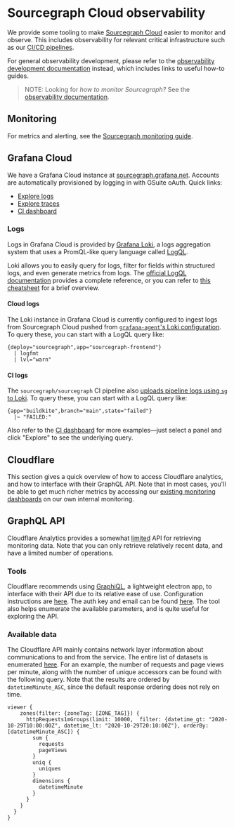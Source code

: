 # Sourcegraph Cloud observability

We provide some tooling to make [Sourcegraph Cloud](../../process/deployments/instances.md#sourcegraph-cloud) easier to monitor and observe. This includes observability for relevant critical infrastructure such as our [CI/CD pipelines](#ci-logs).

For general observability development, please refer to the [observability development documentation](https://docs.sourcegraph.com/dev/background-information/observability) instead, which includes links to useful how-to guides.

> NOTE: Looking for _how to monitor Sourcegraph?_ See the [observability documentation](https://docs.sourcegraph.com/admin/observability).

## Monitoring

For metrics and alerting, see the [Sourcegraph monitoring guide](./monitoring.md).

## Grafana Cloud

We have a Grafana Cloud instance at [sourcegraph.grafana.net](https://sourcegraph.grafana.net/). Accounts are automatically provisioned by logging in with GSuite oAuth. Quick links:

- [Explore logs](https://sourcegraph.grafana.net/explore?orgId=1&left=%5B%22now-1h%22,%22now%22,%22grafanacloud-sourcegraph-logs%22,%7B%22refId%22:%22A%22,%22expr%22:%22%7Bdeploy%3D%5C%22sourcegraph%5C%22%7D%22%7D%5D)
- [Explore traces](https://sourcegraph.grafana.net/explore?orgId=1&left=%5B%22now-1h%22,%22now%22,%22grafanacloud-sourcegraph-traces%22,%7B%22refId%22:%22A%22%7D%5D)
- [CI dashboard](https://sourcegraph.grafana.net/d/iBBWbxFnk/ci?orgId=1)

### Logs

Logs in Grafana Cloud is provided by [Grafana Loki](https://grafana.com/oss/loki/), a logs aggregation system that uses a PromQL-like query language called [LogQL](https://grafana.com/docs/loki/latest/logql/).

Loki allows you to easily query for logs, filter for fields within structured logs, and even generate metrics from logs. The [official LogQL documentation](https://grafana.com/docs/loki/latest/logql/) provides a complete reference, or you can refer to [this cheatsheet](https://megamorf.gitlab.io/cheat-sheets/loki/) for a brief overview.

#### Cloud logs

The Loki instance in Grafana Cloud is currently configured to ingest logs from Sourcegraph Cloud pushed from [`grafana-agent`'s Loki configuration](https://github.com/sourcegraph/deploy-sourcegraph-cloud/blob/release/configure/grafana-agent/grafana-agent.ConfigMap.yaml#L58). To query these, you can start with a LogQL query like:

```logql
{deploy="sourcegraph",app="sourcegraph-frontend"}
  | logfmt
  | lvl="warn"
```

#### CI logs

The `sourcegraph/sourcegraph` CI pipeline also [uploads pipeline logs using `sg` to Loki](https://sourcegraph.com/github.com/sourcegraph/sourcegraph/-/blob/enterprise/dev/upload-build-logs.sh). To query these, you can start with a LogQL query like:

```logql
{app="buildkite",branch="main",state="failed"}
  |~ "FAILED:"
```

Also refer to the [CI dashboard](https://sourcegraph.grafana.net/d/iBBWbxFnk/ci?orgId=1) for more examples—just select a panel and click "Explore" to see the underlying query.

## Cloudflare

This section gives a quick overview of how to access Cloudflare analytics, and how to interface with their GraphQL API. Note that in most cases, you'll be able to get much richer metrics by accessing our [existing monitoring dashboards](monitoring.md) on our own internal monitoring.

## GraphQL API

Cloudflare Analytics provides a somewhat [limited](https://developers.cloudflare.com/analytics/graphql-api/limits) API for retrieving monitoring data. Note that you can only retrieve relatively recent data, and have a limited number of operations.

### Tools

Cloudflare recommends using [GraphiQL](https://www.electronjs.org/apps/graphiql), a lightweight electron app, to interface with their API due to its relative ease of use. Configuration instructions are [here](https://developers.cloudflare.com/analytics/graphql-api/getting-started). The auth key and email can be found [here](https://github.com/sourcegraph/infrastructure/blob/main/dns/providers.tf). The tool also helps enumerate the available parameters, and is quite useful for exploring the API.

### Available data

The Cloudflare API mainly contains network layer information about communications to and from the service. The entire list of datasets is enumerated [here](https://developers.cloudflare.com/analytics/graphql-api/features/data-sets). For an example, the number of requests and page views per minute, along with the number of unique accessors can be found with the following query. Note that the results are ordered by `datetimeMinute_ASC`, since the default response ordering does not rely on time.

```{
viewer {
    zones(filter: {zoneTag: [ZONE_TAG]}) {
      httpRequests1mGroups(limit: 10000,  filter: {datetime_gt: "2020-10-29T10:00:00Z", datetime_lt: "2020-10-29T20:10:00Z"}, orderBy: [datetimeMinute_ASC]) {
        sum {
          requests
          pageViews
        }
        uniq {
          uniques
        }
        dimensions {
          datetimeMinute
        }
      }
    }
  }
}
```
